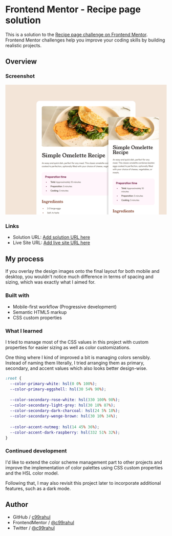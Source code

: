# Frontend Mentor - Recipe page solution

This is a solution to the [Recipe page challenge on Frontend Mentor](https://www.frontendmentor.io/challenges/recipe-page-KiTsR8QQKm). Frontend Mentor challenges help you improve your coding skills by building realistic projects. 

## Overview

### Screenshot

![](./screenshot.jpg)

### Links

- Solution URL: [Add solution URL here](https://your-solution-url.com)
- Live Site URL: [Add live site URL here](https://your-live-site-url.com)

## My process

If you overlay the design images onto the final layout for both mobile and desktop, you wouldn't notice much difference in terms of spacing and sizing, which was exactly what I aimed for.

### Built with

- Mobile-first workflow (Progressive development)
- Semantic HTML5 markup
- CSS custom properties

### What I learned

I tried to manage most of the CSS values in this project with custom properties for easier sizing as well as color customizations. 

One thing where I kind of improved a bit is managing colors sensibly. Instead of naming them literally, I tried arranging them as primary, secondary, and accent values which also looks better design-wise.

```css
:root {
  --color-primary-white: hsl(0 0% 100%);
  --color-primary-eggshell: hsl(30 54% 90%);

  --color-secondary-rose-white: hsl(330 100% 98%);
  --color-secondary-light-grey: hsl(30 18% 87%);
  --color-secondary-dark-charcoal: hsl(24 5% 18%);
  --color-secondary-wenge-brown: hsl(30 10% 34%);

  --color-accent-nutmeg: hsl(14 45% 36%);
  --color-accent-dark-raspberry: hsl(332 51% 32%);
}
```

### Continued development

I'd like to extend the color scheme management part to other projects and improve the implementation of color palettes using CSS custom properties and the HSL color model.

Following that, I may also revisit this project later to incorporate additional features, such as a dark mode.

## Author

- GitHub / [c99rahul](https://github.com/c99rahul)
- FrontendMentor / [@c99rahul](https://www.frontendmentor.io/profile/c99rahul)
- Twitter / [@c99rahul](https://twitter.com/c99rahul)